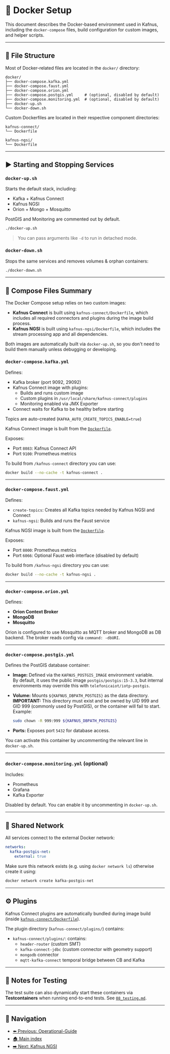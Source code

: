 # 🐳 Docker Setup

This document describes the Docker-based environment used in Kafnus, including the `docker-compose` files, build configuration for custom images, and helper scripts.

---

## 📁 File Structure

Most of Docker-related files are located in the `docker/` directory:

```plaintext
docker/
├── docker-compose.kafka.yml
├── docker-compose.faust.yml
├── docker-compose.orion.yml
├── docker-compose.postgis.yml     # (optional, disabled by default)
├── docker-compose.monitoring.yml  # (optional, disabled by default)
├── docker-up.sh
└── docker-down.sh
```

Custom Dockerfiles are located in their respective component directories:

```plaintext
kafnus-connect/
└── Dockerfile

kafnus-ngsi/
└── Dockerfile
```

---

## ▶️ Starting and Stopping Services

### `docker-up.sh`

Starts the default stack, including:

- Kafka + Kafnus Connect
- Kafnus NGSI
- Orion + Mongo + Mosquitto

PostGIS and Monitoring are commented out by default.

```bash
./docker-up.sh
```

> You can pass arguments like `-d` to run in detached mode.


### `docker-down.sh`

Stops the same services and removes volumes & orphan containers:

```bash
./docker-down.sh
```

---

## 🧱 Compose Files Summary

The Docker Compose setup relies on two custom images:

- **Kafnus Connect** is built using `kafnus-connect/Dockerfile`, which includes all required connectors and plugins during the image build process.
- **Kafnus NGSI** is built using `kafnus-ngsi/Dockerfile`, which includes the stream processing app and all dependencies.

Both images are automatically built via `docker-up.sh`, so you don't need to build them manually unless debugging or developing.


### `docker-compose.kafka.yml`

Defines:

- Kafka broker (port 9092, 29092)
- Kafnus Connect image with plugins:
  - Builds and runs custom image
  - Custom plugins in `/usr/local/share/kafnus-connect/plugins`
  - Monitoring enabled via JMX Exporter
- Connect waits for Kafka to be healthy before starting

Topics are auto-created (`KAFKA_AUTO_CREATE_TOPICS_ENABLE=true`)

Kafnus Connect image is built from the [`Dockerfile`](../kafnus-connect/Dockerfile).

Exposes:
- Port `8083`: Kafnus Connect API
- Port `9100`: Prometheus metrics

To build from `/kafnus-connect` directory you can use:

```bash
docker build --no-cache -t kafnus-connect .
```

---

### `docker-compose.faust.yml`

Defines:

- `create-topics`: Creates all Kafka topics needed by Kafnus NGSI and Connect
- `kafnus-ngsi`: Builds and runs the Faust service

Kafnus NGSI image is built from the [`Dockerfile`](../kafnus-ngsi/Dockerfile).

Exposes:
- Port `8000`: Prometheus metrics
- Port `6066`: Optional Faust web interface (disabled by default)

To build from `/kafnus-ngsi` directory you can use:

```bash
docker build --no-cache -t kafnus-ngsi .
```

---

### `docker-compose.orion.yml`

Defines:

- **Orion Context Broker**
- **MongoDB**
- **Mosquitto**

Orion is configured to use Mosquitto as MQTT broker and MongoDB as DB backend. The broker reads config via `command: -dbURI`.

---

### `docker-compose.postgis.yml`

Defines the PostGIS database container:

- **Image:** Defined via the `KAFNUS_POSTGIS_IMAGE` environment variable.  
  By default, it uses the public image `postgis/postgis:15-3.3`, but internal environments may override this with `telefonicaiot/iotp-postgis`.

- **Volume:** Mounts `${KAFNUS_DBPATH_POSTGIS}` as the data directory.  
  **IMPORTANT:** This directory must exist and be owned by UID 999 and GID 999 (commonly used by PostGIS), or the container will fail to start.  
  Example:
  ```bash
  sudo chown -R 999:999 ${KAFNUS_DBPATH_POSTGIS}
  ```

- **Ports:** Exposes port `5432` for database access.

You can activate this container by uncommenting the relevant line in `docker-up.sh`.

---

### `docker-compose.monitoring.yml` (optional)

Includes:

- Prometheus
- Grafana
- Kafka Exporter

Disabled by default. You can enable it by uncommenting in `docker-up.sh`.

---

## 🔗 Shared Network

All services connect to the external Docker network:

```yaml
networks:
  kafka-postgis-net:
    external: true
```

Make sure this network exists (e.g. using `docker network ls`) otherwise create it using:

```bash
docker network create kafka-postgis-net
```

---

## ⚙️ Plugins

Kafnus Connect plugins are automatically bundled during image build (inside [`kafnus-connect/Dockerfile`](/kafnus-connect/Dockerfile)).

The plugin directory (`kafnus-connect/plugins/`) contains:

- `kafnus-connect/plugins/`: contains:
  - `header-router` (custom SMT)
  - `kafka-connect-jdbc` (custom connector with geometry support)
  - `mongodb` connector
  - `mqtt-kafka-connect` temporal bridge between CB and Kafka

---

## 🧪 Notes for Testing

The test suite can also dynamically start these containers via **Testcontainers** when running end-to-end tests. See [`08_testing.md`](doc/08_testing.md).

---

## 🧭 Navigation

- [⬅️ Previous: Operational-Guide](/doc/03_operational_guide.md)
- [🏠 Main index](../README.md#documentation)
- [➡️ Next: Kafnus NGSI](/doc/05_kafnus_ngsi.md)